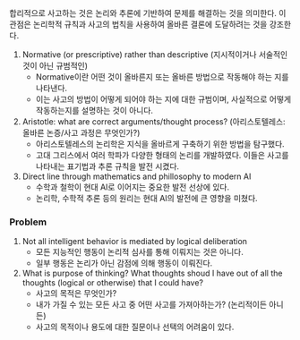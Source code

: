 
합리적으로 사고하는 것은 논리와 추론에 기반하여 문제를 해결하는 것을 의미한다. 이 관점은 논리학적 규칙과 사고의 법칙을 사용하여 올바른 결론에 도달하려는 것을 강조한다.

1. Normative (or prescriptive) rather than descriptive (지시적이거나 서술적인 것이 아닌 규범적인)
	- Normative이란 어떤 것이 올바른지 또는 올바른 방법으로 작동해야 하는 지를 나타낸다.
	- 이는 사고의 방법이 어떻게 되어야 하는 지에 대한 규범이며, 사실적으로 어떻게 작동하는지를 설명하는 것이 아니다.
2. Aristotle: what are correct arguments/thought process? (아리스토텔레스: 올바른 논증/사고 과정은 무엇인가?)
	- 아리스토텔레스의 논리학은 지식을 올바르게 구축하기 위한 방법을 탐구했다.
	- 고대 그리스에서 여러 학파가 다양한 형태의 논리를 개발하였다. 이들은 사고를 나타내는 표기법과 추론 규칙을 발전 시켰다.
3. Direct line through mathematics and phillosophy to modern AI
	- 수학과 철학이 현대 AI로 이어지는 중요한 발전 선상에 있다. 
	- 논리학, 수학적 추론 등의 원리는 현대 AI의 발전에 큰 영향을 미쳤다.

### Problem
1. Not all intelligent behavior is mediated by logical deliberation
	- 모든 지능적인 행동이 논리적 심사를 통해 이뤄지는 것은 아니다.
	- 일부 행동은 논리가 아닌 감점에 의해 행동이 이뤄진다.
2. What is purpose of thinking? What thoughts shoud I have out of all the thoughts (logical or otherwise) that I could have?
	- 사고의 목적은 무엇인가?
	- 내가 가질 수 있는 모든 사고 중 어떤 사고를 가져아하는가? (논리적이든 아니든)
	- 사고의 목적이나 용도에 대한 질문이나 선택의 어려움이 있다.